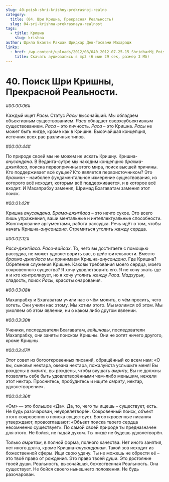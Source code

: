```yaml
---
slug: 40-poisk-shri-krishny-prekrasnoj-realno
category:
  title: (04. Шри Кришна, Прекрасная Реальность)
  slug: 04-sri-krishna-prekrasnaya-realnost
tags:
  - title: Кришна
    slug: krishna
author: Шрила Бхакти Ракшак Шридхар Дев-Госвами Махарадж
links:
  - href: /wp-content/uploads/2012/08/040_2012.07.25.15_ShridharMj_Poisk_Shri_Krishny_Prekrasnoy_Realnosti-.mp3
    title: Скачать аудиозапись в mp3 (6 мин 29 сек, размер 3 Мб)
---
```


# 40. Поиск Шри Кришны, Прекрасной Реальности.

*#00:00:06#*

Каждый ищет *Расы*. Статус *Расы* высочайший. Мы обладаем объективным существованием. *Раса* обладает сверхсубъективным существованием. *Раса* – это личность. *Раса* – это Кришна. *Расы* не может быть нигде, кроме как в Кришне. Высочайшая концепция, источник всех рас различных типов.

*#00:00:44#*

По природе своей мы не можем не искать Кришну. Кришна-*анусандана*. В Веданта-сутре мы находим концепцию *брахма-джигйаса*, поиска первопричины этого мира, поиск высшей причины. Кто поддерживает всё сущее? Кто является первоисточником? Это *брахман* – наиболее фундаментальное измерение существования, из которого всё исходит, которым всё поддерживается, и в которое всё входит. И Махапрабху заменил, Шримад Бхагаватам заменил этот поиск.

*#00:01:42#*

Кришна *анусандана*. *Брама-джигйаса* – это нечто сухое. Это всего лишь упражнения, ваши ментальные и интеллектуальные способности. Жонглирование аргументами, работа рассудка. Речь идёт о том, чтобы начать Кришна-*анусандана*. Стремиться утолить жажду сердца.

*#00:02:12#*

*Раса-джигйаса*. *Расо-вайсах*. То, чего вы достигаете с помощью рассудка, не может удовлетворить вас, в действительности. Вместо *брахма-джигйаса* мы принимаем Кришна-*анусандана*. Где Кришна? Обретение служения Кришне. Каковы требования моего сердца, моего сокровенного существа? Я хочу удовлетворить его. Я не хочу знать где я и кто контролирует, но я хочу утолить жажду *Раса*. *Мадхурья*, сладость, поиск *Расы*, красоты очарования.

*#00:03:08#*

Махапрабху и Бхагаватам учили нас о чём молить, о чём просить, чего хотеть. Они учили нас этому. Мы хотим этого. Мы молимся об этом. Мы умоляем об этом явлении, ни о каком либо другом явлении.

*#00:03:30#*

Ученики, последователи Бхагаватам, *вайшнавы*, последователи Махапрабху, они заняты поиском Кришны. Они не хотят ничего другого, кроме Кришны.

*#00:03:47#*

Этот совет из богооткровенных писаний, обращённый ко всем нам: «О вы, сыновья нектара, океана нектара, пожалуйста услышьте меня! Вы рождены в *амрите*, вы рождены, чтобы вкушать *амриту*, Вы не должны позволять себе быть удовлетворёнными чем-либо меньшим, нежели этот нектар. Проснитесь, пробудитесь и ищите *амриту*, нектар, удовлетворение».

*#00:04:36#*

«Ом» — это большое «Да». Да, то, чего ты ищешь – существует, есть. Не будь разочарован, неудовлетворён. Сокровенный поиск, объект этого сокровенного поиска существует. Богооткровенные писания утверждают, провозглашают: «Объект поиска твоего сердца несомненно существует». По самой своей природе ты предназначен для этого. Не бойся, не падай духом. Ты нигде не будешь удовлетворён.

Только *амритам*, в полной форма, полного качества. Нет иного занятия, нет иного долга, кроме Кришна-*анусанданам*. Такой зов исходит из божественной сферы. Ищи свою удачу. Ты не можешь не обрести её – это твоё право от рождения. Это право твоей души. Это достояние твоей души. Реальность, высочайшая, божественная Реальность. Она существует. Не бойся своего нынешнего положения. Не будь разочарован.

